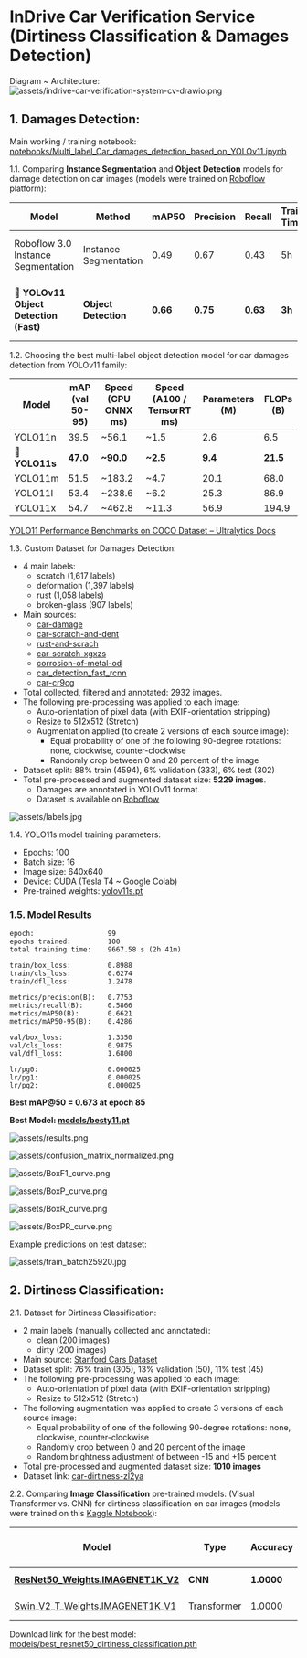 # InDrive Car Verification Service (Dirtiness Classification & Damages Detection)

Diagram ~ Architecture:
![assets/indrive-car-verification-system-cv-drawio.png](assets/indrive-car-verification-system-cv-drawio.png)

## 1. **Damages Detection**:

Main working / training notebook: [notebooks/Multi_label_Car_damages_detection_based_on_YOLOv11.ipynb](notebooks/Multi_label_Car_damages_detection_based_on_YOLOv11.ipynb)

1.1. Comparing **Instance Segmentation** and **Object Detection** models for damage detection on car images (models were trained on [Roboflow](https://roboflow.com/) platform):

| Model | Method | mAP50 | Precision | Recall | Train Time | Dataset Size | Dataset |
|-------|--------|-------|-----------|--------|------------|--------------|---------|
| Roboflow 3.0 Instance Segmentation | Instance Segmentation | 0.49 | 0.67 | 0.43 | 5h | 1700 (external) | [car-damage-coco-dataset](https://universe.roboflow.com/dan-vmm5z/car-damage-coco-dataset) |
| **🌟 YOLOv11 Object Detection (Fast)** | **Object Detection** | **0.66** | **0.75** | **0.63** | **3h** | 2932 (custom) | [multi-label-car-damage-detection-hfvtf](https://universe.roboflow.com/computer-vision-projects-w1m15/multi-label-car-damage-detection-hfvtf/) |

1.2. Choosing the best multi-label object detection model for car damages detection from YOLOv11 family:

| Model     | mAP (val 50-95) | Speed (CPU ONNX ms) | Speed (A100 / TensorRT ms) | Parameters (M) | FLOPs (B) |
|-----------|------------------|----------------------|-----------------------------|----------------|-----------|
| YOLO11n   | 39.5             | ~56.1                | ~1.5                        | 2.6            | 6.5       |
| **🌟 YOLO11s**   | **47.0**             | **~90.0**                | **~2.5**                        | **9.4**            | **21.5**      |
| YOLO11m | 51.5         | ~183.2               | ~4.7                        | 20.1           | 68.0      |
| YOLO11l   | 53.4             | ~238.6               | ~6.2                        | 25.3           | 86.9      |
| YOLO11x   | 54.7             | ~462.8               | ~11.3                       | 56.9           | 194.9     |

[YOLO11 Performance Benchmarks on COCO Dataset – Ultralytics Docs](https://docs.ultralytics.com/models/yolo11/)

1.3. Custom Dataset for Damages Detection:
 - 4 main labels: 
    - scratch (1,617 labels)
    - deformation (1,397 labels)
    - rust (1,058 labels)	
    - broken-glass (907 labels)
 - Main sources:
    - [car-damage](https://universe.roboflow.com/skillfactory/car-damage-c1f0i)
    - [car-scratch-and-dent](https://universe.roboflow.com/carpro/car-scratch-and-dent)
    - [rust-and-scrach](https://universe.roboflow.com/seva-at1qy/rust-and-scrach)
    - [car-scratch-xgxzs](https://universe.roboflow.com/project-kmnth/car-scratch-xgxzs)
    - [corrosion-of-metal-od](https://universe.roboflow.com/sgga/corrosion-of-metal-od)
    - [car_detection_fast_rcnn](https://universe.roboflow.com/test-qssu6/car_detection_fast_rcnn)
    - [car-cr9cg](https://universe.roboflow.com/egor-6ctjq/car-cr9cg)
  - Total collected, filtered and annotated: 2932 images.
  - The following pre-processing was applied to each image:
    - Auto-orientation of pixel data (with EXIF-orientation stripping)
    - Resize to 512x512 (Stretch) 
    - Augmentation applied (to create 2 versions of each source image):
        * Equal probability of one of the following 90-degree rotations: none, clockwise, counter-clockwise
        * Randomly crop between 0 and 20 percent of the image
  - Dataset split: 88% train (4594), 6% validation (333), 6% test (302)
  - Total pre-processed and augmented dataset size: **5229 images**.
    - Damages are annotated in YOLOv11 format.
    - Dataset is available on [Roboflow](https://universe.roboflow.com/computer-vision-projects-w1m15/multi-label-car-damage-detection-hfvtf/dataset/2)

![assets/labels.jpg](assets/labels.jpg)

1.4. YOLO11s model training parameters:
 - Epochs: 100
 - Batch size: 16
 - Image size: 640x640
 - Device: CUDA (Tesla T4 ~ Google Colab)
 - Pre-trained weights: [yolov11s.pt](https://docs.ultralytics.com/ru/models/yolo11/)

### 1.5. Model Results

```text
epoch:                  99
epochs trained:         100
total training time:    9667.58 s (2h 41m)

train/box_loss:         0.8988
train/cls_loss:         0.6274
train/dfl_loss:         1.2478

metrics/precision(B):   0.7753
metrics/recall(B):      0.5866
metrics/mAP50(B):       0.6621
metrics/mAP50-95(B):    0.4286

val/box_loss:           1.3350
val/cls_loss:           0.9875
val/dfl_loss:           1.6800

lr/pg0:                 0.000025
lr/pg1:                 0.000025
lr/pg2:                 0.000025
```

**Best mAP@50 = 0.673 at epoch 85**

**Best Model: [models/besty11.pt](models/besty11_car_demage_detection.pt)**

![assets/results.png](assets/results.png)

![assets/confusion_matrix_normalized.png](assets/confusion_matrix_normalized.png)

![assets/BoxF1_curve.png](assets/BoxF1_curve.png)

![assets/BoxP_curve.png](assets/BoxP_curve.png)

![assets/BoxR_curve.png](assets/BoxR_curve.png)

![assets/BoxPR_curve.png](assets/BoxPR_curve.png)

Example predictions on test dataset:

![assets/train_batch25920.jpg](assets/train_batch25920.jpg)


## 2. **Dirtiness Classification**:

2.1. Dataset for Dirtiness Classification:
 - 2 main labels (manually collected and annotated):
    - clean (200 images)
    - dirty (200 images)
 - Main source: [Stanford Cars Dataset](https://www.kaggle.com/datasets/eduardo4jesus/stanford-cars-dataset)
 - Dataset split: 76% train (305), 13% validation (50), 11% test (45)
 - The following pre-processing was applied to each image:
    - Auto-orientation of pixel data (with EXIF-orientation stripping)
    - Resize to 512x512 (Stretch)
 - The following augmentation was applied to create 3 versions of each source image:
    - Equal probability of one of the following 90-degree rotations: none, clockwise, counter-clockwise
    - Randomly crop between 0 and 20 percent of the image
    - Random brightness adjustment of between -15 and +15 percent
 - Total pre-processed and augmented dataset size: **1010 images**
 - Dataset link: [car-dirtiness-zl2ya](https://universe.roboflow.com/test-8a3qo/car-dirtiness-zl2ya/)

2.2. Comparing **Image Classification** pre-trained models: (Visual Transformer vs. CNN) for dirtiness classification on car images (models were trained on this [Kaggle Notebook](https://www.kaggle.com/code/armanzhalgasbayev/car-dirtiness-classification)):

| Model | Type | Accuracy | Precision | Recall | F1-Score | Train Time | File Size | GFLOPs | Inference Time (CPU ms) |
|-------|------|----------|-----------|--------|----------|------------|--------------|--------|--------------------------|
| **[ResNet50_Weights.IMAGENET1K_V2](https://docs.pytorch.org/vision/main/models/generated/torchvision.models.resnet50.html#torchvision.models.ResNet50_Weights)** | **CNN** | **1.0000** | **1.0000** | **1.0000** | **1.0000** | **93 sec.** | **98 MB** | **4.1** | **5.0** |
| [Swin_V2_T_Weights.IMAGENET1K_V1](https://docs.pytorch.org/vision/main/models/generated/torchvision.models.swin_v2_t.html#torchvision.models.Swin_V2_T_Weights) | Transformer | 1.0000 | 1.0000 | 1.0000 | 1.0000 | 169 sec. | 45 MB | 15.0 | 10.0 |

Download link for the best model: [models/best_resnet50_dirtiness_classification.pth](models/best_resnet50_dirtiness_classification.pth)